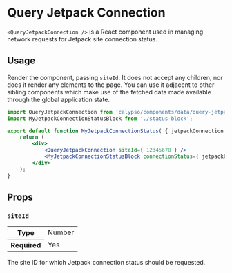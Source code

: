 # Query Jetpack Connection

`<QueryJetpackConnection />` is a React component used in managing network requests for Jetpack site connection status.

## Usage

Render the component, passing `siteId`. It does not accept any children, nor does it render any elements to the page. You can use it adjacent to other sibling components which make use of the fetched data made available through the global application state.

```jsx
import QueryJetpackConnection from 'calypso/components/data/query-jetpack-connection';
import MyJetpackConnectionStatusBlock from './status-block';

export default function MyJetpackConnectionStatus( { jetpackConnection } ) {
	return (
		<div>
			<QueryJetpackConnection siteId={ 12345678 } />
			<MyJetpackConnectionStatusBlock connectionStatus={ jetpackConnection } />
		</div>
	);
}
```

## Props

### `siteId`

<table>
	<tr><th>Type</th><td>Number</td></tr>
	<tr><th>Required</th><td>Yes</td></tr>
</table>

The site ID for which Jetpack connection status should be requested.
